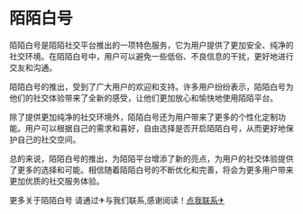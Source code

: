 # 陌陌白号

陌陌白号是陌陌社交平台推出的一项特色服务，它为用户提供了更加安全、纯净的社交环境。在陌陌白号中，用户可以避免一些低俗、不良信息的干扰，更好地进行交友和沟通。

陌陌白号的推出，受到了广大用户的欢迎和支持。许多用户纷纷表示，陌陌白号为他们的社交体验带来了全新的感受，让他们更加放心和愉快地使用陌陌平台。

除了提供更加纯净的社交环境外，陌陌白号还为用户带来了更多的个性化定制功能。用户可以根据自己的需求和喜好，自由选择是否开启陌陌白号，从而更好地保护自己的社交空间。

总的来说，陌陌白号的推出，为陌陌平台增添了新的亮点，为用户的社交体验提供了更多的选择和可能。相信随着陌陌白号的不断优化和完善，将会为更多用户带来更加优质的社交服务体验。

更多关于陌陌白号 请通过✈与我们联系,感谢阅读！[点我联系✈](https://my.k02.cc)